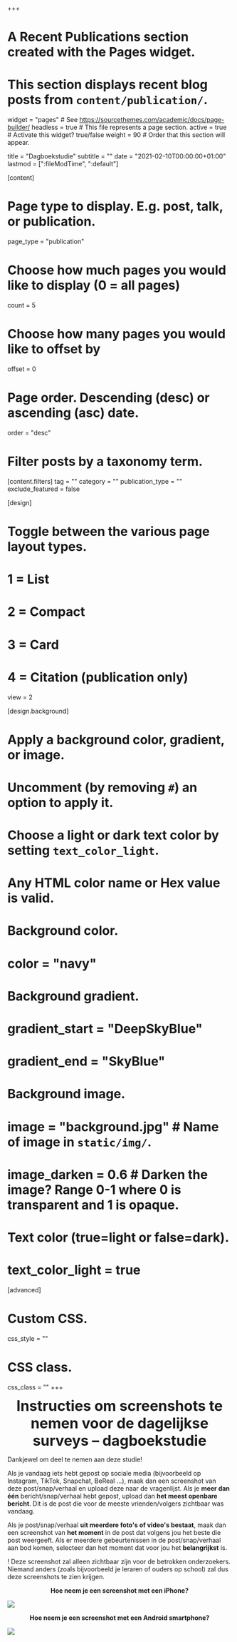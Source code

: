 +++
# A Recent Publications section created with the Pages widget.
# This section displays recent blog posts from `content/publication/`.

widget = "pages"  # See https://sourcethemes.com/academic/docs/page-builder/
headless = true  # This file represents a page section.
active = true  # Activate this widget? true/false
weight = 90  # Order that this section will appear.

title = "Dagboekstudie"
subtitle = ""
date = "2021-02-10T00:00:00+01:00"
lastmod = [":fileModTime", ":default"]

[content]
  # Page type to display. E.g. post, talk, or publication.
  page_type = "publication"
  
  # Choose how much pages you would like to display (0 = all pages)
  count = 5
  
  # Choose how many pages you would like to offset by
  offset = 0

  # Page order. Descending (desc) or ascending (asc) date.
  order = "desc"

  # Filter posts by a taxonomy term.
  [content.filters]
    tag = ""
    category = ""
    publication_type = ""
    exclude_featured = false
  
[design]
  # Toggle between the various page layout types.
  #   1 = List
  #   2 = Compact
  #   3 = Card
  #   4 = Citation (publication only)
  view = 2
  
[design.background]
  # Apply a background color, gradient, or image.
  #   Uncomment (by removing `#`) an option to apply it.
  #   Choose a light or dark text color by setting `text_color_light`.
  #   Any HTML color name or Hex value is valid.
    
  # Background color.
  # color = "navy"
  
  # Background gradient.
  # gradient_start = "DeepSkyBlue"
  # gradient_end = "SkyBlue"
  
  # Background image.
  # image = "background.jpg"  # Name of image in `static/img/`.
  # image_darken = 0.6  # Darken the image? Range 0-1 where 0 is transparent and 1 is opaque.

  # Text color (true=light or false=dark).
  # text_color_light = true  
  
[advanced]
 # Custom CSS. 
 css_style = ""
 
 # CSS class.
 css_class = ""
+++

<font size="6">
<b><center>Instructies om screenshots te nemen voor de dagelijkse surveys – dagboekstudie</center></b>
</font>

Dankjewel om deel te nemen aan deze studie!

Als je vandaag iets hebt gepost op sociale media (bijvoorbeeld op Instagram, TikTok, Snapchat, BeReal ...), maak dan een screenshot van deze post/snap/verhaal en upload deze naar de vragenlijst. Als je <b>meer dan één</b> bericht/snap/verhaal hebt gepost, upload dan <b>het meest openbare bericht</b>. Dit is de post die voor de meeste vrienden/volgers zichtbaar was vandaag. 

Als je post/snap/verhaal <b>uit meerdere foto's of video's bestaat</b>, maak dan een screenshot van <b>het moment</b> in de post dat volgens jou het beste die post weergeeft. Als er meerdere gebeurtenissen in de post/snap/verhaal aan bod komen, selecteer dan het moment dat voor jou het <b>belangrijkst</b> is. 

! Deze screenshot zal alleen zichtbaar zijn voor de betrokken onderzoekers. Niemand anders (zoals bijvoorbeeld je leraren of ouders op school) zal dus deze screenshots te zien krijgen.

<center><b>Hoe neem je een screenshot met een iPhone?</b></center>

![](/img/diary/nl/diary25.png)

<center><b>Hoe neem je een screenshot met een Android smartphone?</b></center>

![](/img/diary/nl/diary26.png)
